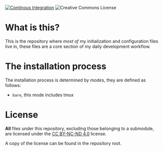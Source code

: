  [![Continous Integration](https://github.com/advantageous-overtake/dotfiles/actions/workflows/ci.yml/badge.svg)](https://github.com/advantageous-overtake/dotfiles/actions/workflows/ci.yml) <img alt="Creative Commons License" style="border-width:0" src="https://i.creativecommons.org/l/by-nc-nd/4.0/80x15.png"/>

# What is this?

This is the repository where _most of_ my initialization and configuration files live in, these files are a core section of my daily development workflow.

# The installation process

The installation process is determined by *mode*s, they are defined as follows:
- `bare`, this mode includes tmux 

# License

**All** files under this repository, excluding those belonging to a submodule, are licensed under the [CC BY-NC-ND 4.0](https://creativecommons.org/licenses/by-nc-nd/4.0/) license.

A copy of the license can be found in the repository root.

